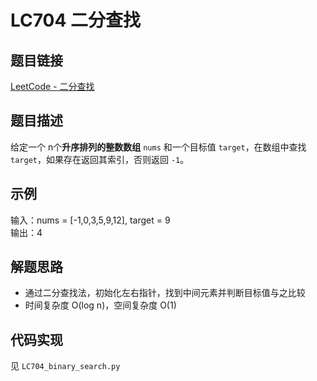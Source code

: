 # LC704 二分查找

## 题目链接
[LeetCode - 二分查找](https://leetcode.cn/problems/binary-search/description/)

## 题目描述
给定一个 n个**升序排列的整数数组** `nums` 和一个目标值 `target`，在数组中查找 `target`，如果存在返回其索引，否则返回 `-1`。

## 示例
输入：nums = [-1,0,3,5,9,12], target = 9  
输出：4

## 解题思路
- 通过二分查找法，初始化左右指针，找到中间元素并判断目标值与之比较
- 时间复杂度 O(log n)，空间复杂度 O(1)

## 代码实现
见 `LC704_binary_search.py`
